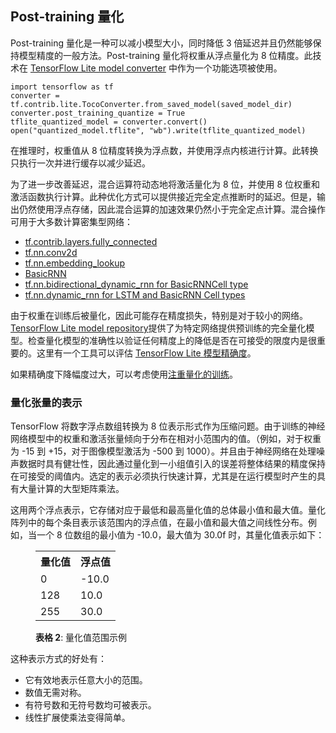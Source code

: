 ## Post-training 量化

Post-training 量化是一种可以减小模型大小，同时降低 3 倍延迟并且仍然能够保持模型精度的一般方法。Post-training 量化将权重从浮点量化为 8 位精度。此技术在 [TensorFlow Lite model converter](https://github.com/tensorflow/tensorflow/tree/master/tensorflow/contrib/lite/toco) 中作为一个功能选项被使用。

```
import tensorflow as tf
converter = tf.contrib.lite.TocoConverter.from_saved_model(saved_model_dir)
converter.post_training_quantize = True
tflite_quantized_model = converter.convert()
open("quantized_model.tflite", "wb").write(tflite_quantized_model)
```

在推理时，权重值从 8 位精度转换为浮点数，并使用浮点内核进行计算。此转换只执行一次并进行缓存以减少延迟。

为了进一步改善延迟，混合运算符动态地将激活量化为 8 位，并使用 8 位权重和激活函数执行计算。此种优化方式可以提供接近完全定点推断时的延迟。但是，输出仍然使用浮点存储，因此混合运算的加速效果仍然小于完全定点计算。混合操作可用于大多数计算密集型网络：

- [tf.contrib.layers.fully_connected](https://www.tensorflow.org/api_docs/python/tf/contrib/layers/fully_connected)
- [tf.nn.conv2d](https://www.tensorflow.org/api_docs/python/tf/nn/conv2d)
- [tf.nn.embedding_lookup](https://www.tensorflow.org/api_docs/python/tf/nn/embedding_lookup)
- [BasicRNN](https://www.tensorflow.org/api_docs/python/tf/contrib/rnn/BasicRNNCell)
- [tf.nn.bidirectional_dynamic_rnn for BasicRNNCell type](https://www.tensorflow.org/api_docs/python/tf/nn/bidirectional_dynamic_rnn)
- [tf.nn.dynamic_rnn for LSTM and BasicRNN Cell types](https://www.tensorflow.org/api_docs/python/tf/nn/dynamic_rnn)

由于权重在训练后被量化，因此可能存在精度损失，特别是对于较小的网络。[TensorFlow Lite model repository](https://github.com/tensorflow/tensorflow/blob/master/tensorflow/contrib/lite/g3doc/models.md#image-classification-quantized-models)提供了为特定网络提供预训练的完全量化模型。检查量化模型的准确性以验证任何精度上的降低是否在可接受的限度内是很重要的。这里有一个工具可以评估 [TensorFlow Lite 模型精确度](https://github.com/tensorflow/tensorflow/blob/master/tensorflow/contrib/lite/tools/accuracy/README.md)。

如果精确度下降幅度过大，可以考虑使用[注重量化的训练](https://github.com/tensorflow/tensorflow/blob/master/tensorflow/contrib/quantize/README.md)。

### 量化张量的表示

TensorFlow 将数字浮点数组转换为 8 位表示形式作为压缩问题。由于训练的神经网络模型中的权重和激活张量倾向于分布在相对小范围内的值。（例如，对于权重为 -15 到 +15，对于图像模型激活为 -500 到 1000）。并且由于神经网络在处理噪声数据时具有健壮性，因此通过量化到一小组值引入的误差将整体结果的精度保持在可接受的阈值内。选定的表示必须执行快速计算，尤其是在运行模型时产生的具有大量计算的大型矩阵乘法。 

这用两个浮点表示，它存储对应于最低和最高量化值的总体最小值和最大值。量化阵列中的每个条目表示该范围内的浮点值，在最小值和最大值之间线性分布。例如，当一个 8 位数组的最小值为 -10.0，最大值为 30.0f 时，其量化值表示如下： 

<figure>
  <table>
    <tr><th>量化值</th><th>浮点值</th></tr>
    <tr><td>0</td><td>-10.0</td></tr>
    <tr><td>128</td><td>10.0</td></tr>
    <tr><td>255</td><td>30.0</td></tr>
  </table>
  <figcaption>
    <b>表格 2</b>: 量化值范围示例
  </figcaption>
</figure>

这种表示方式的好处有：

- 它有效地表示任意大小的范围。
- 数值无需对称。
- 有符号数和无符号数均可被表示。
- 线性扩展使乘法变得简单。
